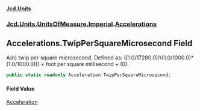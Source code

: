 #### [Jcd.Units](index.md 'index')
### [Jcd.Units.UnitsOfMeasure.Imperial](Jcd.Units.UnitsOfMeasure.Imperial.md 'Jcd.Units.UnitsOfMeasure.Imperial').[Accelerations](Accelerations.md 'Jcd.Units.UnitsOfMeasure.Imperial.Accelerations')

## Accelerations.TwipPerSquareMicrosecond Field

A(n) twip per square microsecond. Defined as: ((1.0/17280.0)/((1.0/1000.0)*(1.0/1000.0))) × foot per square millisecond + (0).

```csharp
public static readonly Acceleration TwipPerSquareMicrosecond;
```

#### Field Value
[Acceleration](Acceleration.md 'Jcd.Units.UnitTypes.Acceleration')
